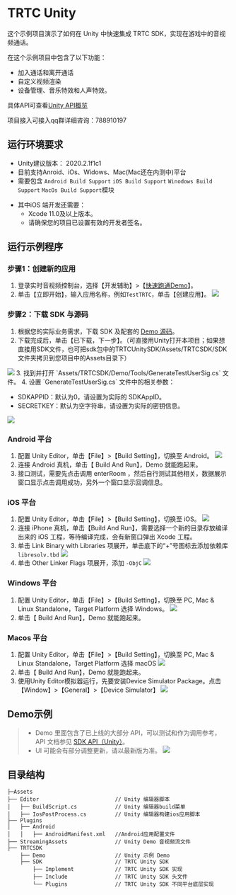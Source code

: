 # TRTC Unity

这个示例项目演示了如何在 Unity 中快速集成 TRTC SDK，实现在游戏中的音视频通话。

在这个示例项目中包含了以下功能：
- 加入通话和离开通话
- 自定义视频渲染
- 设备管理、音乐特效和人声特效。

具体API可查看[Unity API概览](https://cloud.tencent.com/document/product/647/55158)

项目接入可接入qq群详细咨询：788910197

## 运行环境要求
* Unity建议版本： 2020.2.1f1c1
* 目前支持Anroid、iOs、Widows、Mac(Mac还在内测中)平台
* 需要包含 `Android Build Support` `iOS Build Support` `Winodows Build Support` `MacOs Build Support`模块
- 其中iOS 端开发还需要：
  - Xcode 11.0及以上版本。
  - 请确保您的项目已设置有效的开发者签名。

## 运行示例程序
<span id="step1"></span>
### 步骤1：创建新的应用
1. 登录实时音视频控制台，选择【开发辅助】>【[快速跑通Demo](https://console.cloud.tencent.com/trtc/quickstart)】。
2. 单击【立即开始】，输入应用名称，例如`TestTRTC`，单击【创建应用】。
![](https://main.qcloudimg.com/raw/9b2db43594f4744b42ef74c94494ea8e.png)

<span id="step2"></span>
### 步骤2：下载 SDK 与源码
1. 根据您的实际业务需求，下载 SDK 及配套的 [Demo 源码](https://github.com/tencentyun/TRTCUnitySDK)。
2. 下载完成后，单击【已下载，下一步】。（可直接用Unity打开本项目；如果想直接用SDK文件，也可把sdk包中的TRTCUnitySDK/Assets/TRTCSDK/SDK文件夹拷贝到您项目中的Assets目录下）
<img src="https://imgcache.qq.com/operation/dianshi/other/unit_down.d5a5ae704fa1a0eec3c01d78fef924dd9e017014.png"/>
3. 找到并打开 `Assets/TRTCSDK/Demo/Tools/GenerateTestUserSig.cs` 文件。
4. 设置 `GenerateTestUserSig.cs` 文件中的相关参数：
  <ul><li>SDKAPPID：默认为0，请设置为实际的 SDKAppID。</li>
  <li>SECRETKEY：默认为空字符串，请设置为实际的密钥信息。</li></ul> 
	<img src="https://imgcache.qq.com/operation/dianshi/other/unity_config.ef41868fb36e8fc3a56652baf46c1f110c9f4a39.png"/>

### Android 平台
1. 配置 Unity Editor，单击【File】>【Build Setting】，切换至 Android。
![](https://imgcache.qq.com/operation/dianshi/other/unnity_android.c411b5d2254a2567d5c00f09845c60b9c3ea43a0.png)
2. 连接 Android 真机，单击【 Build And Run】，Demo 就能跑起来。
3. 接口测试，需要先点击调用 enterRoom ，然后自行测试其他相关，数据展示窗口显示点击调用成功，另外一个窗口显示回调信息。

### iOS 平台
1. 配置 Unity Editor，单击【File】>【Build Setting】，切换至 iOS。
![](https://tccweb-1258344699.cos.ap-nanjing.myqcloud.com/sdk/trtc/unity/ios.png)
2. 连接 iPhone 真机，单击【Build And Run】，需要选择一个新的目录存放编译出来的 iOS 工程，等待编译完成，会有新窗口弹出 Xcode 工程。
3. 单击 Link Binary with Libraries 项展开，单击底下的“+”号图标去添加依赖库 `libresolv.tbd`
![](https://imgcache.qq.com/operation/dianshi/other/objc.2244a0e66e271a1b1f75d73c48fb47097d7bd967.png)
4. 单击 Other Linker Flags 项展开，添加 `-ObjC`
![](https://imgcache.qq.com/operation/dianshi/other/8.6-objc.e0df060a638c1056fc07d1cb51c303a9de5b542f.png)
### Windows 平台
1. 配置 Unity Editor，单击【File】>【Build Setting】，切换至 PC, Mac & Linux Standalone，Target Platform 选择 Windows。
![](https://main.qcloudimg.com/raw/580764f661c06cf71c4952727c409c5e.png)
2. 单击【 Build And Run】，Demo 就能跑起来。

### Macos 平台
1. 配置 Unity Editor，单击【File】>【Build Setting】，切换至 PC, Mac & Linux Standalone，Target Platform 选择 macOS
![](https://imgcache.qq.com/operation/dianshi/other/macos.f2d60a6ef431222eb4944e95347584a1df2356ea.png)
2. 单击【 Build And Run】，Demo 就能跑起来。
3. 使用Unity Editor模拟器运行，先要安装Device Simulator Package。点击【Window】>【General】>【Device Simulator】
![](https://imgcache.qq.com/operation/dianshi/other/sim.8678bc4b6cc328392fa9014105ad58a155b389da.png)

## Demo示例
>- Demo 里面包含了已上线的大部分 API，可以测试和作为调用参考，API 文档参见 [SDK API（Unity）](https://cloud.tencent.com/document/product/647/55158)。
> - UI 可能会有部分调整更新，请以最新版为准。
![](https://imgcache.qq.com/operation/dianshi/other/unity_video.bd36c8bedacb14d718dec8779a8c9c2e6ef4a876.png)
## 目录结构
```
├─Assets
├── Editor                        // Unity 编辑器脚本
│   ├── BuildScript.cs            // Unity 编辑器build菜单
│   ├── IosPostProcess.cs         // Unity 编辑器构建ios应用脚本
├── Plugins
│   ├── Android                   
│   │   ├── AndroidManifest.xml   //Android应用配置文件
├── StreamingAssets               // Unity Demo 音视频流文件
├── TRTCSDK
    ├── Demo                      // Unity 示例 Demo
    ├── SDK                       // TRTC Unity SDK
        ├── Implement             // TRTC Unity SDK 实现
        ├── Include               // TRTC Unity SDK 头文件
        └── Plugins               // TRTC Unity SDK 不同平台底层实现
            
```